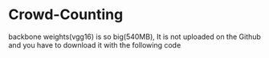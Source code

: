 # Crowd-Counting

backbone weights(vgg16) is so big(540MB), It is not uploaded on the Github and you have to download it with the following code
